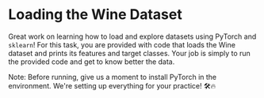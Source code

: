 # Loading the Wine Dataset

Great work on learning how to load and explore datasets using PyTorch and `sklearn`! For this task, you are provided with code that loads the Wine dataset and prints its features and target classes. Your job is simply to run the provided code and get to know better the data.

Note: Before running, give us a moment to install PyTorch in the environment. We're setting up everything for your practice! 🛠️🔥